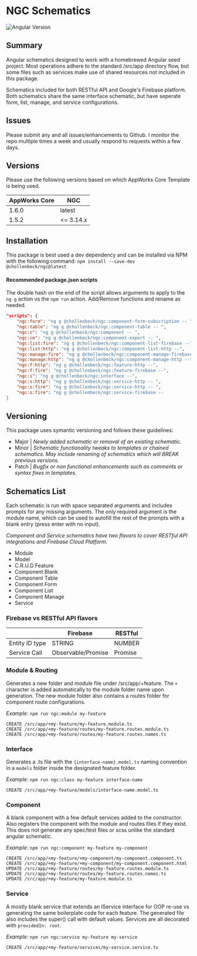 # NGC Schematics

![Angular Version](https://img.shields.io/badge/Angular-v11.0.0-informational)

## Summary
Angular schematics designed to work with a homebrewed Angular seed project. Most operations adhere to the standard /src/app directory flow, but some files such as services make use of shared resources not included in this package.

Schematics included for both RESTful API and Google's Firebase platform. Both schematics share the same interface schematic, but have seperate form, list, manage, and service configurations.

## Issues
Please submit any and all issues/enhancements to Github. I monitor the repo multiple times a week and usually respond to requests within a few days.

## Versions
Please use the following versions based on which AppWorks Core Template is being used.

| AppWorks Core | NGC       |
|---------------|-----------|
| 1.6.0         | latest    |
| 1.5.2         | <= 3.14.x |



## Installation
This package is best used a dev dependency and can be installed via NPM with the following command:
`npm install --save-dev @chollenbeck/ngc@latest`

#### Recommended package.json scripts
The double hash on the end of the script allows arguments to apply to the `ng g` action vs the `npm run` action. Add/Remove functions and rename as needed.

```json
"scripts": {
    "ngc:form": "ng g @chollenbeck/ngc:component-form-subscription -- ",
    "ngc:table": "ng g @chollenbeck/ngc:component-table -- ",
    "ngc:c": "ng g @chollenbeck/ngc:component -- ",
    "ngc:ce": "ng g @chollenbeck/ngc:component-export -- ",
    "ngc:list:fire": "ng g @chollenbeck/ngc:component-list-firebase --",
    "ngc:list:http": "ng g @chollenbeck/ngc:component-list-http --",
    "ngc:manage:fire": "ng g @chollenbeck/ngc:component-manage-firebase --",
    "ngc:manage:http": "ng g @chollenbeck/ngc:component-manage-http --",
    "ngc:f:http": "ng g @chollenbeck/ngc:feature-http --",
    "ngc:f:fire": "ng g @chollenbeck/ngc:feature-firebase --",
    "ngc:i": "ng g @chollenbeck/ngc:interface --",
    "ngc:s:http": "ng g @chollenbeck/ngc:service-http -- ",
    "ngc:s:fire": "ng g @chollenbeck/ngc:service-http -- ",
    "ngc:s:fire": "ng g @chollenbeck/ngc:service-firebase --
}
```

## Versioning
This package uses symantic versioning and follows these guidelines:

- Major | *Newly added schematic or removal of an existing schematic.*
- Minor | *Schematic functionality tweaks to templates or chained schematics. May include renaming of schematics which will BREAK previous versions.*
- Patch | *Bugfix or non functional enhancements such as comments or syntax fixes in templates.*


## Schematics List
Each schematic is run with space separated arguments and includes prompts for any missing arguments. The only required argument is the module name, which can be used to autofill the rest of the prompts with a blank entry (press enter with no input).

*Component and Service schematics have two flavors to cover RESTful API integrations and Firebase Cloud Platform.*

- Module
- Model
- C.R.U.D Feature
- Component Blank
- Component Table
- Component Form
- Component List
- Component Manage
- Service


### Firebase vs RESTful API flavors
|                | Firebase           | RESTful |
|----------------|--------------------|---------|
| Entity ID type | STRING             | NUMBER  |
| Service Call   | Observable/Promise | Promise |

### Module & Routing
Generates a new folder and module file under /src/app/+feature. The `+` character is added automatically to the module folder name upon generation. The new module folder also contains a routes folder for component route configurations.

*Example:* `npm run ngc:module my-feature`
```
CREATE /src/app/+my-feature/my-feature.module.ts
CREATE /src/app/+my-feature/routes/my-feature.routes.module.ts
CREATE /src/app/+my-feature/routes/my-feature.routes.names.ts
```

### Interface
Generates a .ts file with the `{interface-name}.model.ts` naming convention in a `models` folder inside the designated feature folder.

*Example:* `npm run ngc:class my-feature interface-name`
```
CREATE /src/app/+my-feature/models/interface-name.model.ts
```

### Component
A blank component with a few default services added to the constructor. Also registers the component with the module and routes files if they exist. This does not generate any spec/test files or scss unlike the standard angular schematic.

*Example:* `npm run ngc:component my-feature my-component`
```
CREATE /src/app/+my-feature/+my-component/my-component.component.ts
CREATE /src/app/+my-feature/+my-component/my-component.component.html
UPDATE /src/app/+my-feature/routes/my-feature.routes.module.ts
UPDATE /src/app/+my-feature/routes/my-feature.routes.names.ts
UPDATE /src/app/+my-feature/my-feature.module.ts
```

### Service
A mostly blank service that extends an IService interface for OOP re-use vs generating the same boilerplate code for each feature. The generated file also includes the super() call with default values. Services are all decorated with `providedIn: root`.

*Example:* `npm run ngc:service my-feature my-service`
```
CREATE /src/app/+my-feature/services/my-service.service.ts
```
